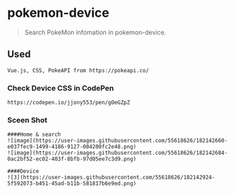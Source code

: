 # pokemon-device
> Search PokeMon infomation in pokemon-device.

## Used
```
Vue.js, CSS, PokeAPI from https://pokeapi.co/
```

### Check Device CSS in CodePen
```
https://codepen.io/jjony553/pen/gOeGZpZ
```

### Sceen Shot
```
####Home & search
![image](https://user-images.githubusercontent.com/55618626/182142660-e037fec9-1499-4186-9127-004200fc2e48.png)
![image](https://user-images.githubusercontent.com/55618626/182142684-0ac2bf52-ec02-403f-8bfb-97d05ee7c3d9.png)

####Device 
![3](https://user-images.githubusercontent.com/55618626/182142924-5f592073-b451-45ad-b11b-581817b6e9ed.png)

```
